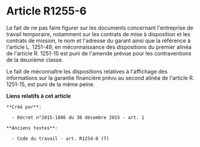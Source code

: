 # Article R1255-6

Le fait de ne pas faire figurer sur les documents concernant l'entreprise de travail temporaire, notamment sur les contrats
de mise à disposition et les contrats de mission, le nom et l'adresse du garant ainsi que la référence à l'article L.
1251-49, en méconnaissance des dispositions du premier alinéa de l'article R. 1251-15 est puni de l'amende prévue pour les
contraventions de la deuxième classe. 

Le fait de méconnaître les dispositions relatives à l'affichage des informations sur la garantie financière prévu au second
alinéa de l'article R. 1251-15, est puni de la même peine.

**Liens relatifs à cet article**

	**Créé par**:

	  - Décret n°2015-1886 du 30 décembre 2015 - art. 1

	**Anciens textes**:

	  - Code du travail - art. R1254-6 (T)

